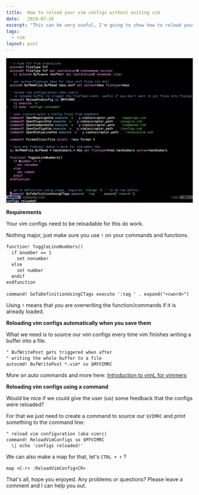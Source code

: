 ```yaml
---
title:  How to reload your vim configs without exiting vim
date:   2019-07-26
excerpt: "This can be very useful, I'm going to show how to reload your vim configs anytime you save them or using a command and a map."
tags: 
  - vim
layout: post
---
```


<img src="/assets/images/posts/reloaded.png" alt="neovim showing reloaded" class="image" />

**Requirements**

Your vim configs need to be reloadable for this do work.

Nothing major, just make sure you use `!` on your commands and functions.

```vim
function! ToggleLineNumbers()
  if &number == 1
    set nonumber
  else
    set number
  endif
endfunction

command! GoToDefinitionUsingCTags execute ':tag ' . expand("<cword>")
```

Using `!` means that you are overwriting the function/commands if it is already loaded.

**Reloading vim configs automatically when you save them**

What we need is to source our vim configs every time vim finishes writing a buffer into a file.

```vim
" BufWritePost gets triggered when after
" writing the whole buffer to a file
autocmd! BufWritePost *.vim* so $MYVIMRC
```

More on auto commands and more here: [Introduction to vimL for vimmers](/vim/2019/07/26/introduction-on-viml-for-vimmers.html)


**Reloading vim configs using a command**

Would be nice if we could give the user (us) some feedback that the configs were reloaded?

For that we just need to create a command to source our `$VIMRC` and print something to the command line:

```vim
" reload vim configuration (aka vimrc)
command! ReloadVimConfigs so $MYVIMRC
  \| echo 'configs reloaded!'
```

We can also make a map for that, let's `CTRL + r` ?

```vim
map <C-r> :ReloadVimConfig<CR>
```

That's all, hope you enjoyed. Any problems or questions? Please leave a comment and I can help you out.

